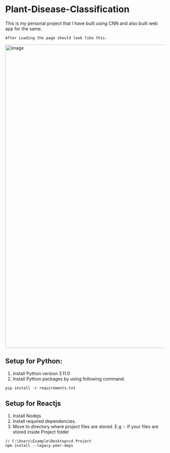 # Plant-Disease-Classification
This is my personal project that I have built using CNN and also built web app for the same.

`After Loading the page should look like this.`

<img width="960" alt="image" src="https://github.com/sohelkh1211/Plant-Disease-Classification/assets/125993375/aa92397f-c6f8-4055-8e13-9d325adce8ad">

<h2>Setup for Python:</h2>

1. Install Python version 3.11.0
2. Install Python packages by using following command.

```
pip install -r requirements.txt
```

<h2>Setup for Reactjs</h2>

1. Install Nodejs
2. Install required dependencies.
3. Move to directory where project files are stored.
E.g :- If your files are stored inside Project folder

```
// C:\Users\Example\Desktop>cd Project
npm install --legacy-peer-deps
```